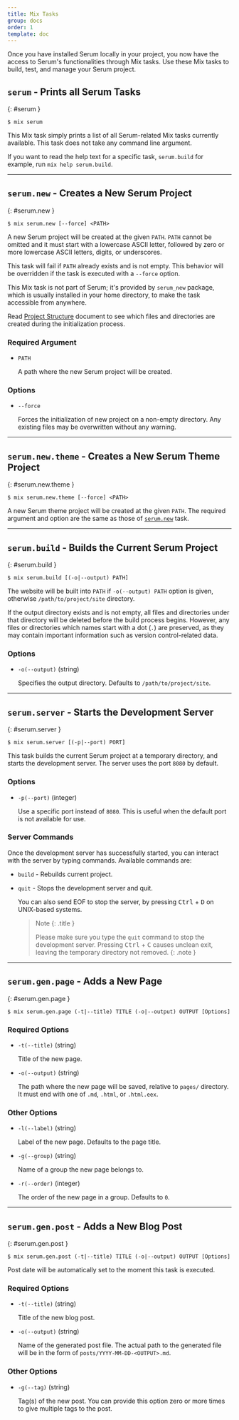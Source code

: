 ```yaml
---
title: Mix Tasks
group: docs
order: 1
template: doc
---
```


Once you have installed Serum locally in your project, you now have the access
to Serum's functionalities through Mix tasks. Use these Mix tasks to build,
test, and manage your Serum project.

<div><serum-toc start="2" end="2"></serum-toc></div>

## `serum` - Prints all Serum Tasks
{: #serum }

```
$ mix serum
```

This Mix task simply prints a list of all Serum-related Mix tasks currently
available. This task does not take any command line argument.

If you want to read the help text for a specific task, `serum.build`
for example, run `mix help serum.build`.

- - -

## `serum.new` - Creates a New Serum Project
{: #serum.new }

```
$ mix serum.new [--force] <PATH>
```

A new Serum project will be created at the given `PATH`. `PATH` cannot be
omitted and it must start with a lowercase ASCII letter, followed by zero
or more lowercase ASCII letters, digits, or underscores.

This task will fail if `PATH` already exists and is not empty. This behavior
will be overridden if the task is executed with a `--force` option.

This Mix task is not part of Serum; it's provided by `serum_new` package, which
is usually installed in your home directory, to make the task accessible from
anywhere.

Read [Project Structure](%page:docs/project_structure) document to see which
files and directories are created during the initialization process.

### Required Argument

- `PATH`

    A path where the new Serum project will be created.

### Options

- `--force`

    Forces the initialization of new project on a non-empty directory. Any
    existing files may be overwritten without any warning.

- - -

## `serum.new.theme` - Creates a New Serum Theme Project
{: #serum.new.theme }

```
$ mix serum.new.theme [--force] <PATH>
```

A new Serum theme project will be created at the given `PATH`. The required
argument and option are the same as those of [`serum.new`](#serum.new) task.

- - -

## `serum.build` - Builds the Current Serum Project
{: #serum.build }

```
$ mix serum.build [(-o|--output) PATH]
```

The website will be built into `PATH` if `-o(--output) PATH` option is given,
otherwise `/path/to/project/site` directory.

If the output directory exists and is not empty, all files and directories
under that directory will be deleted before the build process begins.
However, any files or directories which names start with a dot (`.`) are
preserved, as they may contain important information such as version
control-related data.

### Options

- `-o(--output)` (string)

    Specifies the output directory. Defaults to `/path/to/project/site`.

- - -

## `serum.server` - Starts the Development Server
{: #serum.server }

```
$ mix serum.server [(-p|--port) PORT]
```

This task builds the current Serum project at a temporary directory, and
starts the development server. The server uses the port `8080` by default.

### Options

- `-p(--port)` (integer)

    Use a specific port instead of `8080`. This is
    useful when the default port is not available for use.

### Server Commands

Once the development server has successfully started, you can interact with
the server by typing commands. Available commands are:

* `build` - Rebuilds current project.

* `quit` - Stops the development server and quit.

    You can also send EOF to stop the server, by pressing <kbd>Ctrl</kbd> +
    <kbd>D</kbd> on UNIX-based systems.

  > Note
  > {: .title }
  >
  > Please make sure you type the `quit` command to stop the development
  > server. Pressing <kbd>Ctrl</kbd> + <kbd>C</kbd> causes unclean exit,
  > leaving the temporary directory not removed.
    {: .note }

- - -

## `serum.gen.page` - Adds a New Page
{: #serum.gen.page }

```
$ mix serum.gen.page (-t|--title) TITLE (-o|--output) OUTPUT [Options]
```

### Required Options

- `-t(--title)` (string)

    Title of the new page.

- `-o(--output)` (string)

    The path where the new page will be saved, relative to `pages/` directory.
    It must end with one of `.md`, `.html`, or `.html.eex`.

### Other Options

- `-l(--label)` (string)

    Label of the new page. Defaults to the page title.

- `-g(--group)` (string)

    Name of a group the new page belongs to.

- `-r(--order)` (integer)

    The order of the new page in a group. Defaults to `0`.

- - -

## `serum.gen.post` - Adds a New Blog Post
{: #serum.gen.post }

```
$ mix serum.gen.post (-t|--title) TITLE (-o|--output) OUTPUT [Options]
```

Post date will be automatically set to the moment this task is executed.

### Required Options

- `-t(--title)` (string)

    Title of the new blog post.

- `-o(--output)` (string)

    Name of the generated post file. The actual path to the generated file will
    be in the form of `posts/YYYY-MM-DD-<OUTPUT>.md`.

### Other Options

- `-g(--tag)` (string)

    Tag(s) of the new post. You can provide this option zero or more times to
    give multiple tags to the post.
